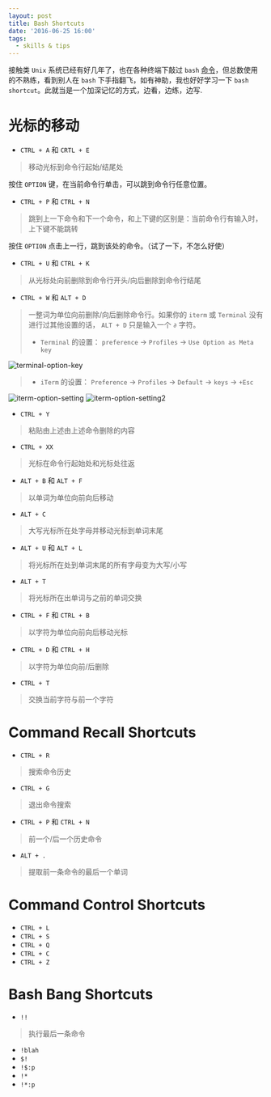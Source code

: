 ```yaml
---
layout: post
title: Bash Shortcuts
date: '2016-06-25 16:00'
tags:
  - skills & tips
---
```


接触类 `Unix` 系统已经有好几年了，也在各种终端下敲过 `bash` [命令](http://ss64.com/osx/syntax-bashkeyboard.html)，但总数使用的不熟练，看到别人在 `bash` 下手指翻飞，如有神助，我也好好学习一下 `bash shortcut`。此就当是一个加深记忆的方式，边看，边练，边写.

<!-- more -->
# 光标的移动

- `CTRL + A`  和 `CRTL + E`

> 移动光标到命令行起始/结尾处

按住 `OPTION` 键，在当前命令行单击，可以跳到命令行任意位置。

- `CTRL + P` 和 `CTRL + N`

> 跳到上一下命令和下一个命令，和上下键的区别是：当前命令行有输入时，上下键不能跳转

按住 `OPTION` 点击上一行，跳到该处的命令。（试了一下，不怎么好使）

- `CTRL + U` 和 `CTRL + K`

> 从光标处向前删除到命令行开头/向后删除到命令行结尾

- `CTRL + W` 和 `ALT + D`

> 一整词为单位向前删除/向后删除命令行。如果你的 `iterm` 或 `Terminal` 没有进行过其他设置的话， `ALT + D` 只是输入一个 `∂` 字符。
>- `Terminal` 的设置： `preference` -> `Profiles` -> `Use Option as Meta key`

![terminal-option-key](/images/terminal-option-key-seting.png)

> - `iTerm` 的设置： `Preference` -> `Profiles` -> `Default` -> `keys` -> `+Esc`

![iterm-option-setting](/images/iterm-option-key-setting.png)
![iterm-option-setting2](/images/iterm-option-key-setting2.png)

- `CTRL + Y`

> 粘贴由上述由上述命令删除的内容

- `CTRL + XX`

> 光标在命令行起始处和光标处往返

- `ALT + B` 和 `ALT + F`

> 以单词为单位向前向后移动

- `ALT + C`

> 大写光标所在处字母并移动光标到单词末尾

- `ALT + U` 和 `ALT + L`

>  将光标所在处到单词末尾的所有字母变为大写/小写

- `ALT + T`

>  将光标所在出单词与之前的单词交换

- `CTRL + F` 和 `CTRL + B`

> 以字符为单位向前向后移动光标

- `CTRL + D` 和 `CTRL + H`

> 以字符为单位向前/后删除

- `CTRL + T`

> 交换当前字符与前一个字符

# Command Recall Shortcuts

- `CTRL + R`

> 搜索命令历史

- `CTRL + G`

> 退出命令搜索

- `CTRL + P` 和 `CTRL + N`

> 前一个/后一个历史命令

- `ALT + .`

> 提取前一条命令的最后一个单词

# Command Control Shortcuts

- `CTRL + L`
- `CTRL + S`
- `CTRL + Q`
- `CTRL + C`
- `CTRL + Z`

# Bash Bang Shortcuts

- `!!`

>  执行最后一条命令

- `!blah`
- `$!`
- `!$:p`
- `!*`
- `!*:p`
